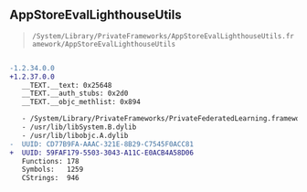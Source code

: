 ## AppStoreEvalLighthouseUtils

> `/System/Library/PrivateFrameworks/AppStoreEvalLighthouseUtils.framework/AppStoreEvalLighthouseUtils`

```diff

-1.2.34.0.0
+1.2.37.0.0
   __TEXT.__text: 0x25648
   __TEXT.__auth_stubs: 0x2d0
   __TEXT.__objc_methlist: 0x894

   - /System/Library/PrivateFrameworks/PrivateFederatedLearning.framework/PrivateFederatedLearning
   - /usr/lib/libSystem.B.dylib
   - /usr/lib/libobjc.A.dylib
-  UUID: CD77B9FA-AAAC-321E-8B29-C7545F0ACC81
+  UUID: 59FAF179-5503-3043-A11C-E0ACB4A58D06
   Functions: 178
   Symbols:   1259
   CStrings:  946

```
